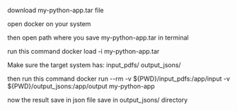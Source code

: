 download my-python-app.tar file 

open docker on your system

then open path where you save my-python-app.tar in terminal

run this command
docker load -i my-python-app.tar

Make sure the target system has:
input_pdfs/
output_jsons/

then run this command
docker run --rm -v ${PWD}/input_pdfs:/app/input -v ${PWD}/output_jsons:/app/output my-python-app

now the result save in json file save in output_jsons/ directory